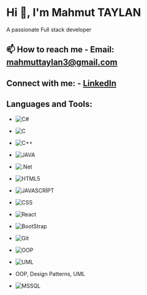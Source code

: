# Hi 👋, I'm Mahmut TAYLAN 
A passionate Full stack developer

## 📫 How to reach me - Email: mahmuttaylan3@gmail.com

## Connect with me: - [LinkedIn](https://www.linkedin.com/in/mahmuttaylan/)

## Languages and Tools:
- ![C#](https://img.shields.io/badge/C%23-%23239120.svg?style=for-the-badge&logo=c-sharp&logoColor=white)
- ![C](https://img.shields.io/badge/Git-F05032?style=for-the-badge&logo=git&logoColor=white)
- ![C++](https://img.shields.io/badge/Git-F05032?style=for-the-badge&logo=git&logoColor=white)
- ![JAVA](https://img.shields.io/badge/Git-F05032?style=for-the-badge&logo=git&logoColor=white)
- ![.Net](https://img.shields.io/badge/.NET-5C2D91?style=for-the-badge&logo=dot-net&logoColor=white)
- ![HTML5](https://img.shields.io/badge/Git-F05032?style=for-the-badge&logo=git&logoColor=white)
- ![JAVASCRİPT](https://img.shields.io/badge/Git-F05032?style=for-the-badge&logo=git&logoColor=white)
- ![CSS](https://img.shields.io/badge/Git-F05032?style=for-the-badge&logo=git&logoColor=white)
- ![React](https://img.shields.io/badge/Git-F05032?style=for-the-badge&logo=git&logoColor=white)
- ![BootStrap](https://img.shields.io/badge/Git-F05032?style=for-the-badge&logo=git&logoColor=white)
- ![Git](https://img.shields.io/badge/Git-F05032?style=for-the-badge&logo=git&logoColor=white)
- ![OOP](https://img.shields.io/badge/Git-F05032?style=for-the-badge&logo=git&logoColor=white)
- ![UML](https://img.shields.io/badge/Git-F05032?style=for-the-badge&logo=git&logoColor=white)
- OOP, Design Patterns, UML 

- ![MSSQL](https://img.shields.io/badge/Microsoft%20SQL%20Server-CC2927?style=for-the-badge&logo=microsoft-sql-server&logoColor=white)

